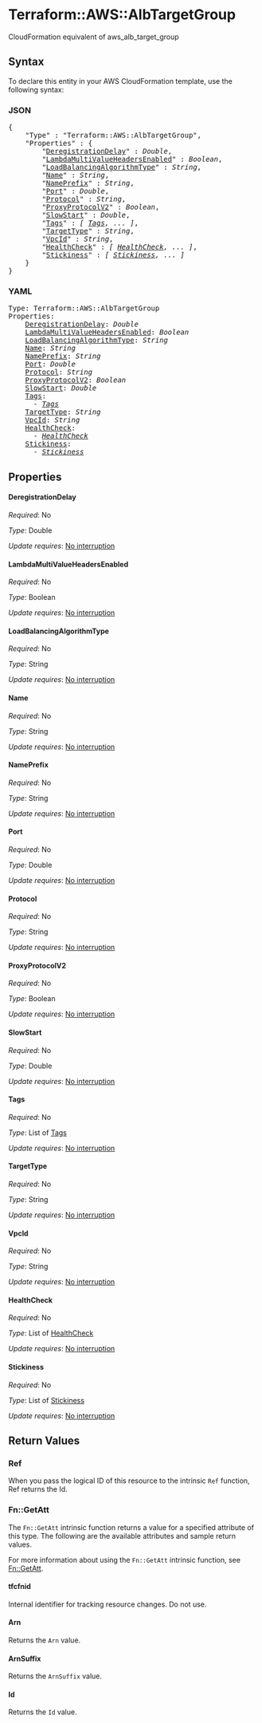 # Terraform::AWS::AlbTargetGroup

CloudFormation equivalent of aws_alb_target_group

## Syntax

To declare this entity in your AWS CloudFormation template, use the following syntax:

### JSON

<pre>
{
    "Type" : "Terraform::AWS::AlbTargetGroup",
    "Properties" : {
        "<a href="#deregistrationdelay" title="DeregistrationDelay">DeregistrationDelay</a>" : <i>Double</i>,
        "<a href="#lambdamultivalueheadersenabled" title="LambdaMultiValueHeadersEnabled">LambdaMultiValueHeadersEnabled</a>" : <i>Boolean</i>,
        "<a href="#loadbalancingalgorithmtype" title="LoadBalancingAlgorithmType">LoadBalancingAlgorithmType</a>" : <i>String</i>,
        "<a href="#name" title="Name">Name</a>" : <i>String</i>,
        "<a href="#nameprefix" title="NamePrefix">NamePrefix</a>" : <i>String</i>,
        "<a href="#port" title="Port">Port</a>" : <i>Double</i>,
        "<a href="#protocol" title="Protocol">Protocol</a>" : <i>String</i>,
        "<a href="#proxyprotocolv2" title="ProxyProtocolV2">ProxyProtocolV2</a>" : <i>Boolean</i>,
        "<a href="#slowstart" title="SlowStart">SlowStart</a>" : <i>Double</i>,
        "<a href="#tags" title="Tags">Tags</a>" : <i>[ <a href="tags.md">Tags</a>, ... ]</i>,
        "<a href="#targettype" title="TargetType">TargetType</a>" : <i>String</i>,
        "<a href="#vpcid" title="VpcId">VpcId</a>" : <i>String</i>,
        "<a href="#healthcheck" title="HealthCheck">HealthCheck</a>" : <i>[ <a href="healthcheck.md">HealthCheck</a>, ... ]</i>,
        "<a href="#stickiness" title="Stickiness">Stickiness</a>" : <i>[ <a href="stickiness.md">Stickiness</a>, ... ]</i>
    }
}
</pre>

### YAML

<pre>
Type: Terraform::AWS::AlbTargetGroup
Properties:
    <a href="#deregistrationdelay" title="DeregistrationDelay">DeregistrationDelay</a>: <i>Double</i>
    <a href="#lambdamultivalueheadersenabled" title="LambdaMultiValueHeadersEnabled">LambdaMultiValueHeadersEnabled</a>: <i>Boolean</i>
    <a href="#loadbalancingalgorithmtype" title="LoadBalancingAlgorithmType">LoadBalancingAlgorithmType</a>: <i>String</i>
    <a href="#name" title="Name">Name</a>: <i>String</i>
    <a href="#nameprefix" title="NamePrefix">NamePrefix</a>: <i>String</i>
    <a href="#port" title="Port">Port</a>: <i>Double</i>
    <a href="#protocol" title="Protocol">Protocol</a>: <i>String</i>
    <a href="#proxyprotocolv2" title="ProxyProtocolV2">ProxyProtocolV2</a>: <i>Boolean</i>
    <a href="#slowstart" title="SlowStart">SlowStart</a>: <i>Double</i>
    <a href="#tags" title="Tags">Tags</a>: <i>
      - <a href="tags.md">Tags</a></i>
    <a href="#targettype" title="TargetType">TargetType</a>: <i>String</i>
    <a href="#vpcid" title="VpcId">VpcId</a>: <i>String</i>
    <a href="#healthcheck" title="HealthCheck">HealthCheck</a>: <i>
      - <a href="healthcheck.md">HealthCheck</a></i>
    <a href="#stickiness" title="Stickiness">Stickiness</a>: <i>
      - <a href="stickiness.md">Stickiness</a></i>
</pre>

## Properties

#### DeregistrationDelay

_Required_: No

_Type_: Double

_Update requires_: [No interruption](https://docs.aws.amazon.com/AWSCloudFormation/latest/UserGuide/using-cfn-updating-stacks-update-behaviors.html#update-no-interrupt)

#### LambdaMultiValueHeadersEnabled

_Required_: No

_Type_: Boolean

_Update requires_: [No interruption](https://docs.aws.amazon.com/AWSCloudFormation/latest/UserGuide/using-cfn-updating-stacks-update-behaviors.html#update-no-interrupt)

#### LoadBalancingAlgorithmType

_Required_: No

_Type_: String

_Update requires_: [No interruption](https://docs.aws.amazon.com/AWSCloudFormation/latest/UserGuide/using-cfn-updating-stacks-update-behaviors.html#update-no-interrupt)

#### Name

_Required_: No

_Type_: String

_Update requires_: [No interruption](https://docs.aws.amazon.com/AWSCloudFormation/latest/UserGuide/using-cfn-updating-stacks-update-behaviors.html#update-no-interrupt)

#### NamePrefix

_Required_: No

_Type_: String

_Update requires_: [No interruption](https://docs.aws.amazon.com/AWSCloudFormation/latest/UserGuide/using-cfn-updating-stacks-update-behaviors.html#update-no-interrupt)

#### Port

_Required_: No

_Type_: Double

_Update requires_: [No interruption](https://docs.aws.amazon.com/AWSCloudFormation/latest/UserGuide/using-cfn-updating-stacks-update-behaviors.html#update-no-interrupt)

#### Protocol

_Required_: No

_Type_: String

_Update requires_: [No interruption](https://docs.aws.amazon.com/AWSCloudFormation/latest/UserGuide/using-cfn-updating-stacks-update-behaviors.html#update-no-interrupt)

#### ProxyProtocolV2

_Required_: No

_Type_: Boolean

_Update requires_: [No interruption](https://docs.aws.amazon.com/AWSCloudFormation/latest/UserGuide/using-cfn-updating-stacks-update-behaviors.html#update-no-interrupt)

#### SlowStart

_Required_: No

_Type_: Double

_Update requires_: [No interruption](https://docs.aws.amazon.com/AWSCloudFormation/latest/UserGuide/using-cfn-updating-stacks-update-behaviors.html#update-no-interrupt)

#### Tags

_Required_: No

_Type_: List of <a href="tags.md">Tags</a>

_Update requires_: [No interruption](https://docs.aws.amazon.com/AWSCloudFormation/latest/UserGuide/using-cfn-updating-stacks-update-behaviors.html#update-no-interrupt)

#### TargetType

_Required_: No

_Type_: String

_Update requires_: [No interruption](https://docs.aws.amazon.com/AWSCloudFormation/latest/UserGuide/using-cfn-updating-stacks-update-behaviors.html#update-no-interrupt)

#### VpcId

_Required_: No

_Type_: String

_Update requires_: [No interruption](https://docs.aws.amazon.com/AWSCloudFormation/latest/UserGuide/using-cfn-updating-stacks-update-behaviors.html#update-no-interrupt)

#### HealthCheck

_Required_: No

_Type_: List of <a href="healthcheck.md">HealthCheck</a>

_Update requires_: [No interruption](https://docs.aws.amazon.com/AWSCloudFormation/latest/UserGuide/using-cfn-updating-stacks-update-behaviors.html#update-no-interrupt)

#### Stickiness

_Required_: No

_Type_: List of <a href="stickiness.md">Stickiness</a>

_Update requires_: [No interruption](https://docs.aws.amazon.com/AWSCloudFormation/latest/UserGuide/using-cfn-updating-stacks-update-behaviors.html#update-no-interrupt)

## Return Values

### Ref

When you pass the logical ID of this resource to the intrinsic `Ref` function, Ref returns the Id.

### Fn::GetAtt

The `Fn::GetAtt` intrinsic function returns a value for a specified attribute of this type. The following are the available attributes and sample return values.

For more information about using the `Fn::GetAtt` intrinsic function, see [Fn::GetAtt](https://docs.aws.amazon.com/AWSCloudFormation/latest/UserGuide/intrinsic-function-reference-getatt.html).

#### tfcfnid

Internal identifier for tracking resource changes. Do not use.

#### Arn

Returns the <code>Arn</code> value.

#### ArnSuffix

Returns the <code>ArnSuffix</code> value.

#### Id

Returns the <code>Id</code> value.

